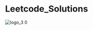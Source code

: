 # Leetcode_Solutions

![logo_3 0](https://user-images.githubusercontent.com/6723417/212478820-c87ef279-407e-4f50-a57f-c08f7d3ed389.png)

